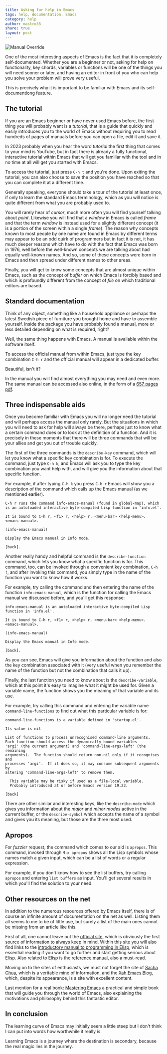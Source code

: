 ```yaml
---
title: Asking for help in Emacs
tags: help, documentation, Emacs
category: help
author: mastro35
share: true
layout: post
---
```


![Manual Override](https://imgs.xkcd.com/comics/manual_override.png)

One of the most interesting aspects of Emacs is the fact that it is completely self-documented. Whether you are a beginner or not, asking for help on functionality, key chords, variables or functions will be one of the things you will need sooner or later, and having an editor in front of you who can help you solve your problem will prove very useful. 

This is precisely why it is important to be familiar with Emacs and its self-documentiong feature.

## The tutorial

If you are an Emacs beginner or have never used Emacs before, the first thing you will probably want is a *tutorial*, that is a guide that quickly and easily introduces you to the world of Emacs without requiring you to read hundreds of pages of manuals before you can open a file, edit it and save it.

In 2023 probably when you hear the word *tutorial* the first thing that comes to your mind is YouTube, but in fact there is already a fully functional, interactive tutorial within Emacs that will get you familiar with the tool and in no time at all will get you started with Emacs.

To access the tutorial, just press `C-h t` and you're done. Upon exiting the tutorial, you can also choose to save the position you have reached so that you can complete it at a different time.

Generally speaking, everyone should take a tour of the tutorial at least once, if only to learn the standard Emacs terminology, which as you will notice is quite different from what you are probably used to. 

You will rarely hear of *cursor*, much more often you will find yourself talking about *point*. Likewise you will find that a *window* in Emacs is called *frame* and that the term *window* is instead used for a slightly different concept (it is a portion of the screen within a single *frame*). The reason why concepts known to most people by one name are found in Emacs by different terms may appear to be an odd quirk of programmers but in fact it is not, it has much deeper reasons which have to do with the fact that Emacs was born in 1976, well before the well-known concepts we are talking about had equally well-known names. And so, some of these concepts were born in Emacs and then spread under different names to other areas.

Finally, you will get to know some concepts that are almost unique within Emacs, such as the concept of *buffer* on which Emacs is forcibly based and which is profoundly different from the concept of *file* on which traditional editors are based. 

## Standard documentation

Think of any object, something like a household appliance or perhaps the latest Swedish piece of furniture you brought home and have to assemble yourself. Inside the package you have probably found a manual, more or less detailed depending on what is required, right?

Well, the same thing happens with Emacs. A manual is available within the software itself. 

To access the official manual from within Emacs, just type the key combination `C-h r` and the official manual will appear in a dedicated buffer.

Beautiful, isn't it?

In the manual you will find almost everything you may need and even more. The same manual can be accessed also online, in the form of a [657 pages pdf](https://www.gnu.org/software/emacs/manual/pdf/emacs.pdf).

## Three indispensable aids

Once you become familiar with Emacs you will no longer need the tutorial and will perhaps access the manual only rarely. But the situations in which you will need to ask for help will always be there, perhaps just to know what a certain command does or to look at the definition of a function. And it is precisely in these moments that there will be three commands that will be your allies and get you out of trouble quickly. 

The first of the three commands is the `describe-key` command, which will let you know what a specific key combination is for. To execute the command, just type `C-h k`, and Emacs will ask you to type the key combination you want help with, and will give you the information about that specific function. 

For example, if after typing `C-h k` you press `C-h r` Emacs will show you a description of the command which calls up the Emacs manual (as we mentioned earlier).

```
C-h r runs the command info-emacs-manual (found in global-map), which
is an autoloaded interactive byte-compiled Lisp function in 'info.el'.

It is bound to C-h r, <f1> r, <help> r, <menu-bar> <help-menu>.
<emacs-manual>.

(info-emacs-manual)

Display the Emacs manual in Info mode.

[back].
```

Another really handy and helpful command is the `describe-function` command, which lets you know what a specific function is for. This command, too, can be invoked through a convenient key combination, `C-h f`, and after invoking this command, you simply type in the name of the function you want to know how it works. 

For example, try calling the command and then entering the name of the function `info-emacs-manual`, which is the function for calling the Emacs manual we discussed before, and you'll get this response:

```
info-emacs-manual is an autoloaded interactive byte-compiled Lisp
function in 'info.el'.

It is bound to C-h r, <f1> r, <help> r, <menu-bar> <help-menu>.
<emacs-manual>.

(info-emacs-manual)

Display the Emacs manual in Info mode.

[back].

```

As you can see, Emacs will give you information about the function and also the key combination associated with it (very useful when you remember the name of the function but not the combination that calls it up).

Finally, the last function you need to know about is the `describe-variable`, which at this point it's easy to imagine what it might be used for. Given a variable name, the function shows you the meaning of that variable and its use.

For example, try calling this command and entering the variable name `command-line-functions` to find out what this particular variable is for:

```
command-line-functions is a variable defined in 'startup.el'.

Its value is nil

List of functions to process unrecognised command-line arguments.
Each function should access the dynamically bound variables
'argi' (the current argument) and 'command-line-args-left' (the remaining
arguments).  The function should return non-nil only if it recognises and
processes 'argi'.  If it does so, it may consume subsequent arguments by
altering 'command-line-args-left' to remove them.

  This variable may be risky if used as a file-local variable.
  Probably introduced at or before Emacs version 19.23.

[back]
```

There are other similar and interesting keys, like the `describe-mode` which gives you information about the *major* and *minor modes* active in the current buffer, or the `describe-symbol` which accepts the name of a symbol and gives you its meaning, but those are the three most used.

## Apropos

For *fuzzier* request, the command which comes to our aid is `apropos`. This command, invoked through `M-x apropos` shows all the Lisp symbols whose names match a given input, which can be a list of words or a regular expression. 

For example, if you don't know how to see the list buffers, try calling `apropos` and entering `list buffers` as input. You'll get several results in which you'll find the solution to your need.

## Other resources on the net

In addition to the numerous resources offered by Emacs itself, there is of course an infinite amount of documentation on the net as well. Listing them all seems to me to be of little use, but surely a list of the main ones cannot be missing from an article like this.

First of all, one cannot leave out the [official site](https://www.gnu.org/software/emacs/), which is obviously the first source of information to always keep in mind. Within this site you will also find links to the [introductory manual to programming in Elisp](https://www.gnu.org/software/emacs/manual/html_node/eintr/index.html), which is essential reading if you want to go further and start getting serious about Elisp. 
Also related to Elisp is the [reference manual](https://www.gnu.org/software/emacs/manual/html_node/elisp/index.html), also a must-read.

Moving on to the sites of enthusiasts, we must not forget the site of [Sacha Chua](https://sachachua.com/blog/), which is a veritable mine of information, and the [Xah Emacs Blog](http://xahlee.info/emacs/emacs/blog.html), which, despite its appearance, is a site with excellent content.

Last mention for a real book: [Mastering Emacs](https://www.masteringemacs.org_) a practical and simple book that will guide you through the world of Emacs, also explaining the motivations and philosophy behind this fantastic editor.

## In conclusion

The learning curve of Emacs may initially seem a little steep but I don't think I can put into words how worthwhile it really is. 

Learning Emacs is a journey where the destination is secondary, because the real magic lies in the journey.

